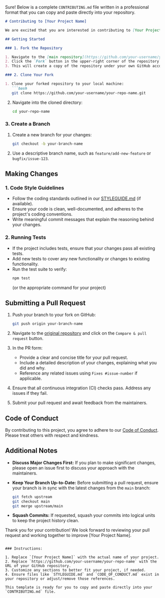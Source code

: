 Sure! Below is a complete `CONTRIBUTING.md` file written in a professional format that you can copy and paste directly into your repository.

```markdown
# Contributing to [Your Project Name]

We are excited that you are interested in contributing to [Your Project Name]! Your contributions are valuable to us. To ensure a smooth collaboration, please follow these guidelines.

## Getting Started

### 1. Fork the Repository

1. Navigate to the [main repository](https://github.com/your-username/your-repo-name).
2. Click the `Fork` button in the upper-right corner of the repository page.
3. This will create a copy of the repository under your own GitHub account.

### 2. Clone Your Fork

1. Clone your forked repository to your local machine:
   ```bash
   git clone https://github.com/your-username/your-repo-name.git
   ```
2. Navigate into the cloned directory:
   ```bash
   cd your-repo-name
   ```

### 3. Create a Branch

1. Create a new branch for your changes:
   ```bash
   git checkout -b your-branch-name
   ```
2. Use a descriptive branch name, such as `feature/add-new-feature` or `bugfix/issue-123`.

## Making Changes

### 1. Code Style Guidelines

- Follow the coding standards outlined in our [STYLEGUIDE.md](STYLEGUIDE.md) (if available).
- Ensure your code is clean, well-documented, and adheres to the project's coding conventions.
- Write meaningful commit messages that explain the reasoning behind your changes.

### 2. Running Tests

- If the project includes tests, ensure that your changes pass all existing tests.
- Add new tests to cover any new functionality or changes to existing functionality.
- Run the test suite to verify:
   ```bash
   npm test
   ```
   (or the appropriate command for your project)

## Submitting a Pull Request

1. Push your branch to your fork on GitHub:
   ```bash
   git push origin your-branch-name
   ```

2. Navigate to the [original repository](https://github.com/your-username/your-repo-name) and click on the `Compare & pull request` button.

3. In the PR form:
   - Provide a clear and concise title for your pull request.
   - Include a detailed description of your changes, explaining what you did and why.
   - Reference any related issues using `Fixes #issue-number` if applicable.

4. Ensure that all continuous integration (CI) checks pass. Address any issues if they fail.

5. Submit your pull request and await feedback from the maintainers.

## Code of Conduct

By contributing to this project, you agree to adhere to our [Code of Conduct](CODE_OF_CONDUCT.md). Please treat others with respect and kindness.

## Additional Notes

- **Discuss Major Changes First:** If you plan to make significant changes, please open an issue first to discuss your approach with the maintainers.
- **Keep Your Branch Up-to-Date:** Before submitting a pull request, ensure your branch is in sync with the latest changes from the `main` branch:
   ```bash
   git fetch upstream
   git checkout main
   git merge upstream/main
   ```

- **Squash Commits:** If requested, squash your commits into logical units to keep the project history clean.

Thank you for your contribution! We look forward to reviewing your pull request and working together to improve [Your Project Name].
```

### Instructions:

1. Replace `[Your Project Name]` with the actual name of your project.
2. Replace `https://github.com/your-username/your-repo-name` with the URL of your GitHub repository.
3. Customize any sections to better fit your project, if needed.
4. Ensure files like `STYLEGUIDE.md` and `CODE_OF_CONDUCT.md` exist in your repository or adjust/remove those references.

This template is ready for you to copy and paste directly into your `CONTRIBUTING.md` file.
